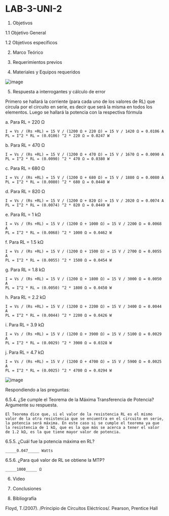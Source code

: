 # LAB-3-UNI-2

1. Objetivos

1.1 Objetivo General

1.2 Objetivos específicos

2. Marco Teórico

3. Requerimientos previos

4. Materiales y Equipos requeridos

![image](https://user-images.githubusercontent.com/93958596/149839729-310804d2-409e-48dd-850d-a7050ab07134.png)

5. Respuesta a interrogantes y cálculo de error

Primero se hallará la corriente (para cada uno de los valores de RL) que circula por el circuito en serie, es decir que será la misma en todos los elementos.
Luego se hallará la potencia con la respectiva fórmula

a.	Para RL = 220 Ω

    I = Vs / (Rs +RL) = 15 V / (1200 Ω + 220 Ω) = 15 V / 1420 Ω = 0.0106 A 
    PL = I^2 * RL = (0.0106) ^2 * 220 Ω = 0.0247 W

b.	Para RL = 470 Ω

    I = Vs / (Rs +RL) = 15 V / (1200 Ω + 470 Ω) = 15 V / 1670 Ω = 0.0090 A 
    PL = I^2 * RL = (0.0090) ^2 * 470 Ω = 0.0380 W

c.	Para RL = 680 Ω

    I = Vs / (Rs +RL) = 15 V / (1200 Ω + 680 Ω) = 15 V / 1880 Ω = 0.0080 A 
    PL = I^2 * RL = (0.0080) ^2 * 680 Ω = 0.0440 W

d.	Para RL = 820 Ω

    I = Vs / (Rs +RL) = 15 V / (1200 Ω + 820 Ω) = 15 V / 2020 Ω = 0.0074 A 
    PL = I^2 * RL = (0.0074) ^2 * 820 Ω = 0.0449 W

e.	Para RL = 1 kΩ

    I = Vs / (Rs +RL) = 15 V / (1200 Ω + 1000 Ω) = 15 V / 2200 Ω = 0.0068 A 
    PL = I^2 * RL = (0.0068) ^2 * 1000 Ω = 0.0462 W

f.	Para RL = 1.5 kΩ

    I = Vs / (Rs +RL) = 15 V / (1200 Ω + 1500 Ω) = 15 V / 2700 Ω = 0.0055 A 
    PL = I^2 * RL = (0.0055) ^2 * 1500 Ω = 0.0454 W

g.	Para RL = 1.8 kΩ

    I = Vs / (Rs +RL) = 15 V / (1200 Ω + 1800 Ω) = 15 V / 3000 Ω = 0.0050 A 
    PL = I^2 * RL = (0.0050) ^2 * 1800 Ω = 0.0450 W

h.	Para RL = 2.2 kΩ

    I = Vs / (Rs +RL) = 15 V / (1200 Ω + 2200 Ω) = 15 V / 3400 Ω = 0.0044 A 
    PL = I^2 * RL = (0.0044) ^2 * 2200 Ω = 0.0426 W

i.	Para RL = 3.9 kΩ

    I = Vs / (Rs +RL) = 15 V / (1200 Ω + 3900 Ω) = 15 V / 5100 Ω = 0.0029 A 
    PL = I^2 * RL = (0.0029) ^2 * 3900 Ω = 0.0328 W

j.	Para RL = 4.7 kΩ

    I = Vs / (Rs +RL) = 15 V / (1200 Ω + 4700 Ω) = 15 V / 5900 Ω = 0.0025 A 
    PL = I^2 * RL = (0.0025) ^2 * 4700 Ω = 0.0294 W

![image](https://user-images.githubusercontent.com/93958596/149840123-9eddaeb5-4b00-4b31-bafe-2ff2f53217e7.png)

Respondiendo a las preguntas:

6.5.4. ¿Se cumple el Teorema de la Máxima Transferencia de Potencia? Argumente su
respuesta.

    El Teorema dice que, si el valor de la resistencia RL es el mismo valor de la otra resistencia que se encuentra en el circuito en serie, la potencia será máxima. En este caso si se cumple el teorema ya que la resistencia de 1 kΩ, que es la que más se acerca a tener el valor de 1.2 kΩ, es la que tiene mayor valor de potencia.

6.5.5. ¿Cuál fue la potencia máxima en RL? 

    _____0.047_____ Watts

6.5.6. ¿Para qué valor de RL se obtiene la MTP? 

    _____1000_____ Ω

6. Video 

7. Conclusiones

8. Bibliografía

Floyd, T.(2007). /Principio de Circuitos Eléctricos/. Pearson, Prentice Hall
